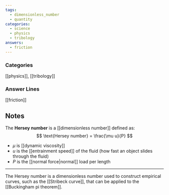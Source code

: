 ```yaml
---
tags:
  - dimensionless_number
  - quantity
categories:
  - science
  - physics
  - tribology
answers:
  - friction
---
```

### Categories
[[physics]], [[tribology]]

### Answer Lines
[[friction]]

## Notes
The **Hersey number** is a [[dimensionless number]] defined as:
$$
\text{Hersey number} = \frac{\mu u}{P}
$$
- $\mu$ is [[dynamic viscosity]]
- $u$ is the [[entrainment speed]] of the fluid (how fast an object slides through the fluid)
- $P$ is the [[normal force|normal]] load per length
---
The Hersey number is a dimensionless number used to construct empirical curves, such as the [[Stribeck curve]], that can be applied to the [[Buckingham pi theorem]].